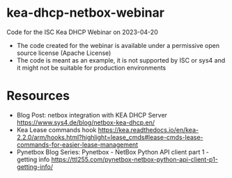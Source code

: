 # kea-dhcp-netbox-webinar

Code for the ISC Kea DHCP Webinar on 2023-04-20

 * The code created for the webinar is available under a permissive
   open source license (Apache License)
 * The code is meant as an example, it is not supported by ISC or sys4
   and it might not be suitable for production environments

# Resources

 * Blog Post: netbox integration with KEA DHCP Server
   https://www.sys4.de/blog/netbox-kea-dhcp.en/
 * Kea Lease commands hook
   https://kea.readthedocs.io/en/kea-2.2.0/arm/hooks.html?highlight=lease_cmds#lease-cmds-lease-commands-for-easier-lease-management
 * Pynetbox Blog Series: Pynetbox - NetBox Python API client part 1 -
   getting info
   https://ttl255.com/pynetbox-netbox-python-api-client-p1-getting-info/
